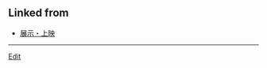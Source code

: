 ## Linked from

* [展示・上映](展示・上映.md)


----
[Edit](https://github.com/vitroid/vitroid.github.io/blob/master/MD/voluntary.md)
